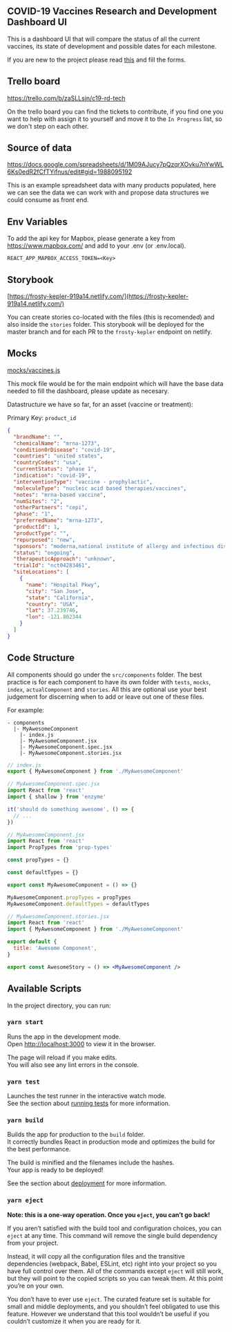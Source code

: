 ## COVID-19 Vaccines Research and Development Dashboard UI

This is a dashboard UI that will compare the status of all the current vaccines, its state of development and possible dates for each milestone.

If you are new to the project please read [this](https://docs.google.com/document/d/1LHECCE-MHXc-oz3uzq4xChw0jrEKeGKIO-92n_c7e4M/edit) and fill the forms.

## Trello board

https://trello.com/b/zaSLLsjn/c19-rd-tech

On the trello board you can find the tickets to contribute, if you find one you want to help with assign it to yourself and move it to the `In Progress` list, so we don't step on each other.

## Source of data

https://docs.google.com/spreadsheets/d/1M09AJucy7pQzqrXOvku7nYwWL6Ks0edR2fCfTYifnus/edit#gid=1988095192

This is an example spreadsheet data with many products populated, here we can see the data we can work with and propose data structures we could consume as front end.

## Env Variables

To add the api key for Mapbox, please generate a key from https://www.mapbox.com/ and add to your .env (or .env.local).

```.env
REACT_APP_MAPBOX_ACCESS_TOKEN=<Key>
```

## Storybook

[https://frosty-kepler-919a14.netlify.com/](https://frosty-kepler-919a14.netlify.com/)

You can create stories co-located with the files (this is recomended) and also inside the `stories` folder. This storybook will be deployed for the master branch and for each PR to the `frosty-kepler` endpoint on netlify.

## Mocks

[mocks/vaccines.js](https://github.com/c19-rnd-dashboard/c19-rnd-dashboard-ui/blob/master/src/mocks/vaccines.js)

This mock file would be for the main endpoint which will have the base data needed to fill the dashboard, please update as necesary.

Datastructure we have so far, for an asset (vaccine or treatment):

Primary Key: `product_id`

```json
{
  "brandName": "",
  "chemicalName": "mrna-1273",
  "conditionOrDisease": "covid-19",
  "countries": "united states",
  "countryCodes": "usa",
  "currentStatus": "phase 1",
  "indication": "covid-19",
  "interventionType": "vaccine - prophylactic",
  "moleculeType": "nucleic acid based therapies/vaccines",
  "notes": "mrna-based vaccine",
  "numSites": "2",
  "otherPartners": "cepi",
  "phase": "1",
  "preferredName": "mrna-1273",
  "productId": 1,
  "productType": "",
  "repurposed": "new",
  "sponsors": "moderna,national institute of allergy and infectious diseases",
  "status": "ongoing",
  "therapeuticApproach": "unknown",
  "trialId": "nct04283461",
  "siteLocations": [
    {
      "name": "Hospital Pkwy",
      "city": "San Jose",
      "state": "California",
      "country": "USA",
      "lat": 37.239746,
      "lon": -121.802344
    }
  ]
}
```

## Code Structure

All components should go under the `src/components` folder. The best practice is for each component to have its own folder with `tests`, `mocks`, `index`, `actualComponent` and `stories`. All this are optional use your best judgement for discerning when to add or leave out one of these files.

For example:

```
- components
  |- MyAwesomeComponent
    |- index.js
    |- MyAwesomeComponent.jsx
    |- MyAwesomeComponent.spec.jsx
    |- MyAwesomeComponent.stories.jsx
```

```js
// index.js
export { MyAwesomeComponent } from './MyAwesomeComponent'
```

```jsx
// MyAwesomeComponent.spec.jsx
import React from 'react'
import { shallow } from 'enzyme'

it('should do something awesome', () => {
  // ...
})
```

```jsx
// MyAwesomeComponent.jsx
import React from 'react'
import PropTypes from 'prop-types'

const propTypes = {}

const defaultTypes = {}

export const MyAwesomeComponent = () => {}

MyAwesomeComponent.propTypes = propTypes
MyAwesomeComponent.defaultTypes = defaultTypes
```

```jsx
// MyAwesomeComponent.stories.jsx
import React from 'react'
import { MyAwesomeComponent } from './MyAwesomeComponent'

export default {
  title: 'Awesome Component',
}

export const AwesomeStory = () => <MyAwesomeComponent />
```

## Available Scripts

In the project directory, you can run:

### `yarn start`

Runs the app in the development mode.<br />
Open [http://localhost:3000](http://localhost:3000) to view it in the browser.

The page will reload if you make edits.<br />
You will also see any lint errors in the console.

### `yarn test`

Launches the test runner in the interactive watch mode.<br />
See the section about [running tests](https://facebook.github.io/create-react-app/docs/running-tests) for more information.

### `yarn build`

Builds the app for production to the `build` folder.<br />
It correctly bundles React in production mode and optimizes the build for the best performance.

The build is minified and the filenames include the hashes.<br />
Your app is ready to be deployed!

See the section about [deployment](https://facebook.github.io/create-react-app/docs/deployment) for more information.

### `yarn eject`

**Note: this is a one-way operation. Once you `eject`, you can’t go back!**

If you aren’t satisfied with the build tool and configuration choices, you can `eject` at any time. This command will remove the single build dependency from your project.

Instead, it will copy all the configuration files and the transitive dependencies (webpack, Babel, ESLint, etc) right into your project so you have full control over them. All of the commands except `eject` will still work, but they will point to the copied scripts so you can tweak them. At this point you’re on your own.

You don’t have to ever use `eject`. The curated feature set is suitable for small and middle deployments, and you shouldn’t feel obligated to use this feature. However we understand that this tool wouldn’t be useful if you couldn’t customize it when you are ready for it.
